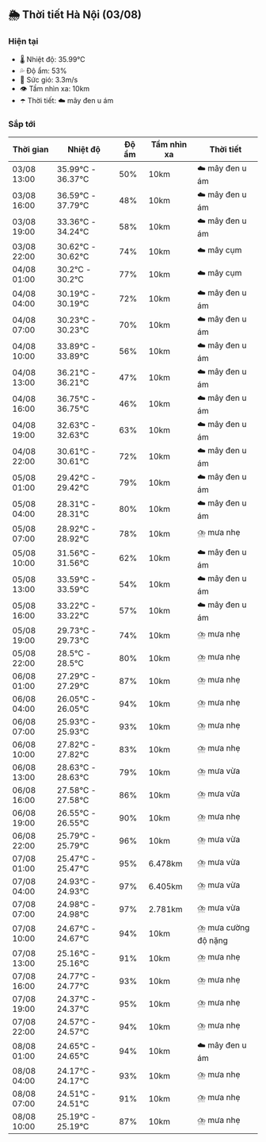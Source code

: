 ## 🌦️ Thời tiết Hà Nội (03/08)

### Hiện tại

- 🌡️ Nhiệt độ: 35.99℃
- 💦 Độ ẩm: 53%
- 💨 Sức gió: 3.3m/s
- 👁️ Tầm nhìn xa: 10km
- ☂️ Thời tiết: ☁️ mây đen u ám

### Sắp tới

| Thời gian | Nhiệt độ | Độ ẩm | Tầm nhìn xa | Thời tiết |
| --- | --- | --- | --- | --- |
| 03/08 13:00 | 35.99℃ - 36.37℃ | 50% | 10km | ☁️ mây đen u ám |
| 03/08 16:00 | 36.59℃ - 37.79℃ | 48% | 10km | ☁️ mây đen u ám |
| 03/08 19:00 | 33.36℃ - 34.24℃ | 58% | 10km | ☁️ mây đen u ám |
| 03/08 22:00 | 30.62℃ - 30.62℃ | 74% | 10km | ☁️ mây cụm |
| 04/08 01:00 | 30.2℃ - 30.2℃ | 77% | 10km | ☁️ mây cụm |
| 04/08 04:00 | 30.19℃ - 30.19℃ | 72% | 10km | ☁️ mây đen u ám |
| 04/08 07:00 | 30.23℃ - 30.23℃ | 70% | 10km | ☁️ mây đen u ám |
| 04/08 10:00 | 33.89℃ - 33.89℃ | 56% | 10km | ☁️ mây đen u ám |
| 04/08 13:00 | 36.21℃ - 36.21℃ | 47% | 10km | ☁️ mây đen u ám |
| 04/08 16:00 | 36.75℃ - 36.75℃ | 46% | 10km | ☁️ mây đen u ám |
| 04/08 19:00 | 32.63℃ - 32.63℃ | 63% | 10km | ☁️ mây đen u ám |
| 04/08 22:00 | 30.61℃ - 30.61℃ | 72% | 10km | ☁️ mây đen u ám |
| 05/08 01:00 | 29.42℃ - 29.42℃ | 79% | 10km | ☁️ mây đen u ám |
| 05/08 04:00 | 28.31℃ - 28.31℃ | 80% | 10km | ☁️ mây đen u ám |
| 05/08 07:00 | 28.92℃ - 28.92℃ | 78% | 10km | ⛈️ mưa nhẹ |
| 05/08 10:00 | 31.56℃ - 31.56℃ | 62% | 10km | ☁️ mây đen u ám |
| 05/08 13:00 | 33.59℃ - 33.59℃ | 54% | 10km | ☁️ mây đen u ám |
| 05/08 16:00 | 33.22℃ - 33.22℃ | 57% | 10km | ☁️ mây đen u ám |
| 05/08 19:00 | 29.73℃ - 29.73℃ | 74% | 10km | ⛈️ mưa nhẹ |
| 05/08 22:00 | 28.5℃ - 28.5℃ | 80% | 10km | ⛈️ mưa nhẹ |
| 06/08 01:00 | 27.29℃ - 27.29℃ | 87% | 10km | ⛈️ mưa nhẹ |
| 06/08 04:00 | 26.05℃ - 26.05℃ | 94% | 10km | ⛈️ mưa nhẹ |
| 06/08 07:00 | 25.93℃ - 25.93℃ | 93% | 10km | ⛈️ mưa nhẹ |
| 06/08 10:00 | 27.82℃ - 27.82℃ | 83% | 10km | ⛈️ mưa nhẹ |
| 06/08 13:00 | 28.63℃ - 28.63℃ | 79% | 10km | ⛈️ mưa vừa |
| 06/08 16:00 | 27.58℃ - 27.58℃ | 86% | 10km | ⛈️ mưa vừa |
| 06/08 19:00 | 26.55℃ - 26.55℃ | 90% | 10km | ⛈️ mưa nhẹ |
| 06/08 22:00 | 25.79℃ - 25.79℃ | 96% | 10km | ⛈️ mưa vừa |
| 07/08 01:00 | 25.47℃ - 25.47℃ | 95% | 6.478km | ⛈️ mưa vừa |
| 07/08 04:00 | 24.93℃ - 24.93℃ | 97% | 6.405km | ⛈️ mưa vừa |
| 07/08 07:00 | 24.98℃ - 24.98℃ | 97% | 2.781km | ⛈️ mưa vừa |
| 07/08 10:00 | 24.67℃ - 24.67℃ | 94% | 10km | ⛈️ mưa cường độ nặng |
| 07/08 13:00 | 25.16℃ - 25.16℃ | 91% | 10km | ⛈️ mưa nhẹ |
| 07/08 16:00 | 24.77℃ - 24.77℃ | 93% | 10km | ⛈️ mưa nhẹ |
| 07/08 19:00 | 24.37℃ - 24.37℃ | 95% | 10km | ⛈️ mưa nhẹ |
| 07/08 22:00 | 24.57℃ - 24.57℃ | 94% | 10km | ⛈️ mưa nhẹ |
| 08/08 01:00 | 24.65℃ - 24.65℃ | 94% | 10km | ☁️ mây đen u ám |
| 08/08 04:00 | 24.17℃ - 24.17℃ | 93% | 10km | ⛈️ mưa nhẹ |
| 08/08 07:00 | 24.51℃ - 24.51℃ | 91% | 10km | ⛈️ mưa nhẹ |
| 08/08 10:00 | 25.19℃ - 25.19℃ | 87% | 10km | ⛈️ mưa nhẹ |
